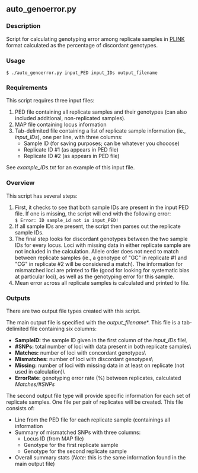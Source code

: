 ## auto_genoerror.py
### Description
Script for calculating genotyping error among replicate samples in [PLINK](https://www.cog-genomics.org/plink/) format calculated as the percentage of discordant genotypes.

### Usage
```$ ./auto_genoerror.py input_PED input_IDs output_filename```

### Requirements
This script requires three input files:

1) PED file containing all replicate samples and their genotypes (can also included additional, non-replicated samples).
2) MAP file containing locus information
3) Tab-delimited file containing a list of replicate sample information (ie., <i>input_IDs</i>), one per line, with three columns:
   - Sample ID (for saving purposes; can be whatever you chooose)
   - Replicate ID #1 (as appears in PED file)
   - Replicate ID #2 (as appears in PED file)
  
See *example_IDs.txt* for an example of this input file.

### Overview
This script has several steps:

1) First, it checks to see that both sample IDs are present in the input PED file. If one is missing, the script will end with the following error:\
```$ Error: ID sample_id not in input_PED!```
2) If all sample IDs are present, the script then parses out the replicate sample IDs.
3) The final step looks for discordant genotypes between the two sample IDs for every locus. Loci with missing data in either replicate sample are not included in the calculation. Allele order does not need to match between replicate samples (ie., a genotype of "GC" in replicate #1 and "CG" in replicate #2 will be considered a match). The information for mismatched loci are printed to file (good for looking for systematic bias at particular loci), as well as the genotyping error for this sample.
4) Mean error across all replicate samples is calculated and printed to file.

### Outputs
There are two output file types created with this script.

The main output file is specified with the *output_filename**. This file is a tab-delimited file containing six columns:
- **SampleID:** the sample ID given in the first column of the *input_IDs* file\
- **#SNPs:** total number of loci with data present in both replicate samples\
- **Matches:** number of loci with concordant genotypes\
- **Mismatches:** number of loci with discordant genotypes\
- **Missing:** number of loci with missing data in at least on replicate (not used in calculation)\
- **ErrorRate:** genotyping error rate (%) between replicates, calculated *Matches/#SNPs*

The second output file type will provide specific information for each set of replicate samples. One file per pair of replicates will be created. This file consists of:
- Line from the PED file for each replicate sample (containings all information
- Summary of mismatched SNPs with three columns:
  - Locus ID (from MAP file)
  - Genotype for the first replicate sample
  - Genotype for the second replicate sample
- Overall summary stats (*Note*: this is the same information found in the main output file)
